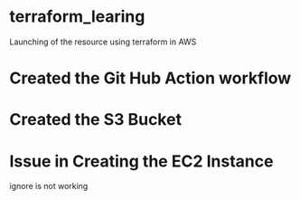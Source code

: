 # terraform_learing
Launching of the resource using terraform in AWS
# Created the Git Hub Action workflow

# Created the S3 Bucket

# Issue in Creating the EC2 Instance

ignore is not working
